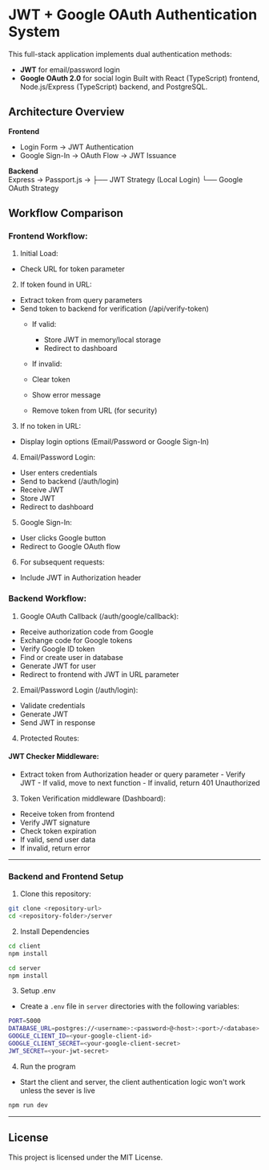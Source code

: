 # JWT + Google OAuth Authentication System

This full-stack application implements dual authentication methods:
- **JWT** for email/password login
- **Google OAuth 2.0** for social login
Built with React (TypeScript) frontend, Node.js/Express (TypeScript) backend, and PostgreSQL.

## Architecture Overview

**Frontend**  
- Login Form → JWT Authentication
- Google Sign-In → OAuth Flow → JWT Issuance

**Backend**  
 Express → Passport.js →
├── JWT Strategy (Local Login)
└── Google OAuth Strategy

## Workflow Comparison

### Frontend Workflow:

1. Initial Load:
- Check URL for token parameter

2. If token found in URL:
- Extract token from query parameters
- Send token to backend for verification (/api/verify-token)
  - If valid:
    - Store JWT in memory/local storage
    - Redirect to dashboard

   - If invalid:
    - Clear token
    - Show error message

  - Remove token from URL (for security)

3. If no token in URL:
- Display login options (Email/Password or Google Sign-In)

4. Email/Password Login:
- User enters credentials
- Send to backend (/auth/login)
- Receive JWT
- Store JWT
- Redirect to dashboard

5. Google Sign-In:
- User clicks Google button
- Redirect to Google OAuth flow

6. For subsequent requests:
- Include JWT in Authorization header

### Backend Workflow:

1. Google OAuth Callback (/auth/google/callback):
- Receive authorization code from Google
- Exchange code for Google tokens
- Verify Google ID token
- Find or create user in database
-  Generate JWT for user
- Redirect to frontend with JWT in URL parameter

2. Email/Password Login (/auth/login):
- Validate credentials
- Generate JWT
- Send JWT in response

4. Protected Routes:
 #### JWT Checker Middleware:
   - Extract token from Authorization header or query parameter
    - Verify JWT
    - If valid, move to next function
    - If invalid, return 401 Unauthorized

3. Token Verification middleware (Dashboard):
- Receive token from frontend
- Verify JWT signature
- Check token expiration
- If valid, send user data 
- If invalid, return error

---

### Backend and Frontend Setup

1. Clone this repository:

```sh
git clone <repository-url>
cd <repository-folder>/server
```

2. Install Dependencies
```sh
cd client
npm install

cd server
npm install
```

3. Setup .env
- Create a `.env` file in `server` directories with the following variables:
```sh
PORT=5000
DATABASE_URL=postgres://<username>:<password>@<host>:<port>/<database>
GOOGLE_CLIENT_ID=<your-google-client-id>
GOOGLE_CLIENT_SECRET=<your-google-client-secret>
JWT_SECRET=<your-jwt-secret>
```

4. Run the program
- Start the client and server, the client authentication logic won't work unless the sever is live
``` sh
npm run dev
```

---
## License

This project is licensed under the MIT License.